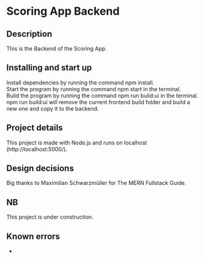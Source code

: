 # Scoring App Backend

## Description

This is the Backend of the Scoring App.

## Installing and start up

Install dependencies by running the command npm install.
<br />
Start the program by running the command npm start in the terminal.
<br />
Build the program by running the command npm run build:ui in the terminal.
<br />
npm run build:ui will remove the current frontend build folder and build a new one and copy it to the backend.

## Project details

This project is made with Node.js and runs on localhost (http://localhost:5000/).

## Design decisions

Big thanks to Maximilian Schwarzmüller for The MERN Fullstack Guide.

## NB

This project is under construction.

## Known errors

-
